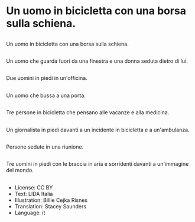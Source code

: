 # Un uomo in bicicletta con una borsa sulla schiena.

##
Un uomo in bicicletta con una borsa sulla schiena.

##
Un uomo che guarda fuori da una finestra e una donna seduta dietro di lui.

##
Due uomini in piedi in un'officina.

##
Un uomo che bussa a una porta.

##
Tre persone in bicicletta che pensano alle vacanze e alla medicina.

##
Un giornalista in piedi davanti a un incidente in bicicletta e a un'ambulanza.

##
Persone sedute in una riunione.

##
Tre uomini in piedi con le braccia in aria e sorridenti davanti a un'immagine del mondo.

##
* License: CC BY
* Text: LIDA Italia
* Illustration: Billie Cejka Risnes
* Translation: Stacey Saunders
* Language: it
